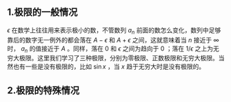 ## 1.极限的一般情况
$\epsilon$ 在数学上往往用来表示极小的数，不管数列 $a_n$ 前面的数怎么变化，数列中足够靠后的数字无一例外的都会落在 $A-\epsilon$ 和 $A+\epsilon$ 之间，这就意味着当 $n$ 接近于 $\infty$ 时， $a_n$ 的值接近于 $A$ 。同样，落在 $0$ 和 $\epsilon$ 之间为趋向于 $0$ ；落在 $1/\epsilon$ 之上为无穷大极限。这里我们学习了三种极限，分别为零极限、正数极限和无穷大极限。当然也有一些是没有极限的，比如 $\sin x$ ，当 $x$ 趋于无穷大时是没有极限的。
  
## 2.极限的特殊情况